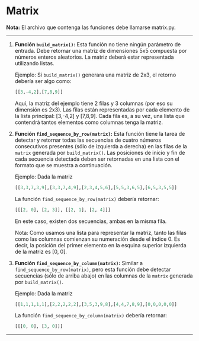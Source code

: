 # Matrix

**Nota:** El archivo que contenga las funciones debe llamarse matrix.py.

---

1. **Función `build_matrix()`:** Esta función no tiene ningún parámetro de entrada. Debe retornar una matriz de dimensiones 5x5 compuesta por números enteros aleatorios. La matriz deberá estar representada utilizando listas.

   Ejemplo:
   Si `build_matrix()` generara una matriz de 2x3, el retorno debería ser algo como: 
   ```python
   [[3,-4,2],[7,8,9]]
   ```
   Aquí, la matriz del ejemplo tiene 2 filas y 3 columnas (por eso su dimensión es 2x3). Las filas están representadas por cada elemento de la lista principal: [3,-4,2] y [7,8,9]. Cada fila es, a su vez, una lista que contendrá tantos elementos como columnas tenga la matriz.


2. **Función `find_sequence_by_row(matrix)`:** Esta función tiene la tarea de detectar y retornar todas las secuencias de cuatro números consecutivos presentes (sólo de izquierda a derecha) en las filas de la `matrix` generada por `build_matrix()`. Las posiciones de inicio y fin de cada secuencia detectada deben ser retornadas en una lista con el formato que se muestra a continuación.

   Ejemplo:
   Dada la matriz 
   ```python
   [[3,3,7,3,9],[3,3,7,4,9],[2,3,4,5,6],[5,5,3,6,5],[6,5,3,5,5]]
   ```
   La función `find_sequence_by_row(matrix)` debería retornar:
   ```python
   [[[2, 0], [2, 3]], [[2, 1], [2, 4]]]
   ```
   En este caso, existen dos secuencias, ambas en la misma fila. 
   
   Nota: Como usamos una lista para representar la matriz, tanto las filas como las columnas comienzan su numeración desde el índice 0. Es decir, la posición del primer elemento en la esquina superior izquierda de la matriz es [0, 0].


3. **Función `find_sequence_by_column(matrix)`:** Similar a `find_sequence_by_row(matrix)`, pero esta función debe detectar secuencias (sólo de arriba abajo) en las columnas de la `matrix` generada por `build_matrix()`.

   Ejemplo:
   Dada la matriz 
   ```python
   [[1,1,1,1,1],[2,2,2,2,2],[3,5,3,9,8],[4,4,7,8,9],[0,0,0,0,0]]
   ```
   La función `find_sequence_by_column(matrix)` debería retornar:
   ```python
   [[[0, 0], [3, 0]]]
   ```

---